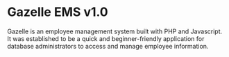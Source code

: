 # Gazelle EMS v1.0
Gazelle is an employee management system built with PHP and Javascript. It was established to be a quick and beginner-friendly application for database administrators to access and manage employee information. 


